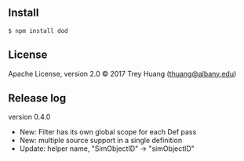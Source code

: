 
## Install

```
$ npm install dod
```

## License
Apache License, version 2.0 © 2017 Trey Huang (thuang@albany.edu)


## Release log

version 0.4.0
 - New: Filter has its own global scope for each Def pass
 - New: multiple source support in a single definition
 - Update: helper name, "SimObjectID" -> "simObjectID"
